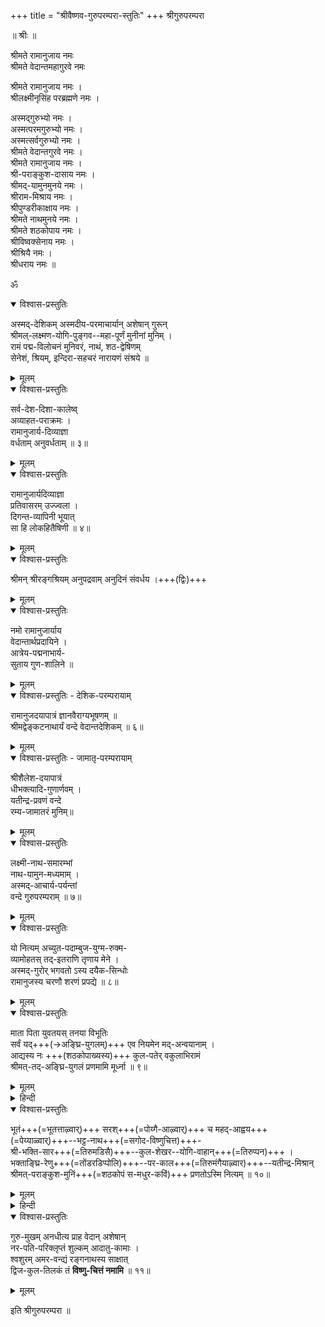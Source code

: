 +++
title = "श्रीवैष्णव-गुरुपरम्परा-स्तुतिः"
+++
 श्रीगुरुपरम्परा   
  
 ॥ श्रीः ॥  
  
श्रीमते रामानुजाय नमः  
श्रीमते वेदान्तमहागुरवे नमः  

श्रीमते रामानुजाय नमः ।  
श्रीलक्ष्मीनृसिंह परब्रह्मणे नमः ।  

अस्मद्गुरुभ्यो नमः ।  
अस्मत्परमगुरुभ्यो नमः ।  
अस्मत्सर्वगुरुभ्यो नमः ।  
श्रीमते वेदान्तगुरवे नमः ।  
श्रीमते रामानुजाय नमः ।  
श्री-पराङ्कुश-दासाय नमः ।  
श्रीमद्-यामुनमुनये नमः ।  
श्रीराम-मिश्राय नमः ।  
श्रीपुण्डरीकाक्षाय नमः ।  
श्रीमते नाथमुनये नमः ।  
श्रीमते शठकोपाय नमः ।  
श्रीविष्वक्सेनाय नमः ।  
श्रीश्रियै नमः ।  
श्रीधराय नमः ॥  
  
ॐ  

<details open><summary>विश्वास-प्रस्तुतिः</summary>

अस्मद्-देशिकम् अस्मदीय-परमाचार्यान् अशेषान् गुरून्  
श्रीमल्-लक्ष्मण-योगि-पुङ्गव--महा-पूर्णं मुनीनां मुनिम् ।  
रामं पद्म-विलोचनं मुनिवरं, नाथं, शठ-द्वेषिणम्  
सेनेशं, श्रियम्, इन्दिरा-सहचरं नारायणं संश्रये ॥
</details>

<details><summary>मूलम्</summary>

अस्मद्देशिकमस्मदीयपरमाचार्यानशेषान् गुरून् ।  
श्रीमल्लक्ष्मणयोगिपुङ्गवमहापूर्णं मुनीनां मुनिम् ॥  
रामं पद्मविलोचनं मुनिवरं नाथं शठद्वेषिणम् ।  
सेनेशं श्रियमिन्दिरासहचरं नारायणं संश्रये ॥
</details>
   
  
<details open><summary>विश्वास-प्रस्तुतिः</summary>

सर्व-देश-दिशा-कालेष्व्  
अव्याहत-पराक्रमः ।  
रामानुजार्य-दिव्याज्ञा  
वर्धताम् अनुवर्धताम् ॥ ३॥
</details>

<details><summary>मूलम्</summary>

सर्वदेशदिशाकालेष्वव्याहतपराक्रमः ।  
रामानुजार्यदिव्याज्ञा वर्धतामनुवर्धताम् ॥ ३॥
</details>

  
<details open><summary>विश्वास-प्रस्तुतिः</summary>

रामानुजार्यदिव्याज्ञा  
प्रतिवासरम् उज्ज्वला ।  
दिगन्त-व्यापिनी भूयात्  
सा हि लोकहितैषिणी ॥ ४॥
</details>

<details><summary>मूलम्</summary>

रामानुजार्यदिव्याज्ञा प्रतिवासरमुज्ज्वला ।  
दिगन्तव्यापिनी भूयात्सा हि लोकहितैषिणी ॥ ४॥
</details>
  
  
<details open><summary>विश्वास-प्रस्तुतिः</summary>

श्रीमन् श्रीरङ्गश्रियम् अनुपद्रवाम् अनुदिनं संवर्धय ।+++(द्विः)+++   
</details>

<details><summary>मूलम्</summary>

श्रीमन् श्रीरङ्गश्रियमनुपद्रवामनुदिनं संवर्धय ।  
श्रीमन् श्रीरङ्गश्रियमनुपद्रवामनुदिनं संवर्धय ।
</details>


<details open><summary>विश्वास-प्रस्तुतिः</summary>

नमो रामानुजार्याय  
वेदान्तार्थप्रदायिने ।   
आत्रेय-पद्मनाभार्य-  
सुताय गुण-शालिने ॥
</details>

<details><summary>मूलम्</summary>

नमो रामानुजार्याय  
वेदान्तार्थप्रदायिने ।   
आत्रेयपद्मनाभार्य-  
सुताय गुणशालिने ॥
</details>


<details open><summary>विश्वास-प्रस्तुतिः - देशिक-परम्परायाम्</summary>

रामानुजदयापात्रं ज्ञानवैराग्यभूषणम् ॥  
श्रीमद्वेङ्कटनाथार्यं वन्दे वेदान्तदेशिकम् ॥ ६॥
</details>

<details><summary>मूलम्</summary>

रामानुजदयापात्रं ज्ञानवैराग्यभूषणम् ॥  
श्रीमद्वेङ्कटनाथार्यं वन्दे वेदान्तदेशिकम् ॥ ६॥
</details>
  
  
<details open><summary>विश्वास-प्रस्तुतिः - जामातृ-परम्परायाम्</summary>

श्रीशैलेश-दयापात्रं  
धीभक्त्यादि-गुणार्णवम् ।  
यतीन्द्र-प्रवणं वन्दे  
रम्य-जामातरं मुनिम्॥
</details>

<details><summary>मूलम्</summary>

श्रीशैलेश-दयापात्रं  
धीभक्त्यादि-गुणार्णवम् ।  
यतीन्द्र-प्रवणं वन्दे  
रम्य-जामातरं मुनिम्॥
</details>


<details open><summary>विश्वास-प्रस्तुतिः</summary>

लक्ष्मी-नाथ-समारम्भां  
नाथ-यामुन-मध्यमाम् ।  
अस्मद्-आचार्य-पर्यन्तां  
वन्दे गुरुपरम्पराम् ॥ ७॥
</details>

<details><summary>मूलम्</summary>

लक्ष्मीनाथसमारम्भां नाथयामुनमध्यमाम् ।  
अस्मदाचार्यपर्यन्तां वन्दे गुरुपरम्पराम् ॥ ७॥
</details>

  
  
<details open><summary>विश्वास-प्रस्तुतिः</summary>

यो नित्यम् अच्युत-पदाम्बुज-युग्म-रुक्म-  
व्यामोहतस् तद्-इतराणि तृणाय मेने ।  
अस्मद्-गुरोर् भगवतो ऽस्य दयैक-सिन्धोः  
रामानुजस्य चरणौ शरणं प्रपद्ये ॥ ८॥  
</details>

<details><summary>मूलम्</summary>

यो नित्यमच्युतपदाम्बुजयुग्मरुक्म-  
व्यामोहतस्तदितराणि तृणाय मेने ।  
अस्मद्गुरोर्भगवतोऽस्य दयैकसिन्धोः  
रामानुजस्य चरणौ शरणं प्रपद्ये ॥ ८॥  
</details>

  
<details open><summary>विश्वास-प्रस्तुतिः</summary>

माता पिता युवतयस् तनया विभूतिः  
सर्वं यद्+++(→अङ्घ्रि-युगलम्)+++ एव नियमेन मद्-अन्वयानाम् ।  
आद्यस्य नः +++(शठकोपाख्यस्य)+++ कुल-पतेर् वकुलाभिरामं  
श्रीमत्-तद्-अङ्घ्रि-युगलं प्रणमामि मूर्ध्ना ॥ ९॥
</details>

<details><summary>मूलम्</summary>

माता पिता युवतयस्तनया विभूतिः  
सर्वं यदेव नियमेन मदन्वयानाम् ।  
आद्यस्य नः कुलपतेर्वकुलाभिरामं  
श्रीमत्तदङ्घ्रियुगलं प्रणमामि मूर्ध्ना ॥ ९॥
</details>
  

<details><summary>हिन्दी</summary>

मै अपने शिरस से श्री नम्माऴ्वार को अभिनंदन (प्रणाम) करता हूँ,  
जो श्रीवैष्णवों (प्रपन्न-जन) के कुल के अधिपति नेता है,  
जो मघिऴम () फूलों से सुसज्जित है,  
जिनके दिव्यचरण श्रीवैष्णवश्री (धन-संपत्ति) से भरपूर है  
और जो सब श्रीवैष्णवों के माता, पिता, पत्नी, बच्चा, दिव्य धन इत्यादि और सब कुछ है ।
</details>

  
<details open><summary>विश्वास-प्रस्तुतिः</summary>

भूतं+++(=भूतत्ताऴ्वार्)+++ सरश्+++(=पोय्गै-आऴ्वार्)+++ च महद्-आह्वय+++(=पेय्याळ्वार्)+++--भट्ट-नाथ+++(=सगोद-विष्णुचित्त)+++-  
श्री-भक्ति-सार+++(=तिरुमडिसै)+++--कुल-शेखर--योगि-वाहान्+++(=तिरुप्पन)+++ ।  
भक्ताङ्घ्रि-रेणु+++(=तोंडरडिप्पोलि)+++--पर-काल+++(=तिरुमंगैयाऴ्वार)+++--यतीन्द्र-मिश्रान्  
श्रीमत्-पराङ्कुश-मुनिं+++(=शठकोपं स-मधुर-कविं)+++ प्रणतोऽस्मि नित्यम् ॥ १०॥  
</details>

<details><summary>मूलम्</summary>

भूतं सरश्च महदाह्वयभट्टनाथ-  
श्रीभक्तिसारकुलशेखरयोगिवाहान् ।  
भक्ताङ्घ्रिरेणुपरकालयतीन्द्रमिश्रान्  
श्रीमत्पराङ्कुशमुनिं प्रणतोऽस्मि नित्यम् ॥ १०॥  
</details>
  
<details><summary>हिन्दी</summary>

आलवारों के दोनों प्रकार के नाम हैं-(1) सरोयोगी (पोयगैआलवार), (2) भूतयोगी (भूतत्तालवार), (3) महद्-योगी (पेय आलवार), (4) भक्तसागर (तिरुमडिसै आलवार), (5) शठकोप या परांकुश मुनि (नम्म आलवार), (6) मधुर कवि, (7) कुलशेखर, (8) विष्णुचित्त (परि आलवार), (9) गोदा या रंगनायकी (आंडाल), (10) विप्रनारायण या भक्तपदरेणु (तोंडरडिप्पोलि), (11) योगवाह या मुनिवाहन (तिरुप्पन), (12) परकाल या नीलन्‌ (तिरुमंगैयालवार)। 
</details>


<details open><summary>विश्वास-प्रस्तुतिः</summary>

गुरु-मुखम् अनधीत्य प्राह वेदान् अशेषान्  
नर-पति-परिक्लृप्तं शुल्कम् आदातु-कामाः ।  
श्वशुरम् अमर-वन्द्यं रङ्गनाथस्य साक्षात्  
द्विज-कुल-तिलकं तं **विष्णु-चित्तं नमामि** ॥ ११॥  
</details>

<details><summary>मूलम्</summary>

गुरुमुखमनधीत्य प्राह वेदानशेषान्  
नरपतिपरिक्लृप्तं शुल्कमादातुकामाः ।  
श्वशुरममरवन्द्यं रङ्गनाथस्य साक्षात्  
द्विजकुलतिलकं तं विष्णुचित्तं नमामि ॥ ११॥  
</details>

  
इति श्रीगुरुपरम्परा ॥  
